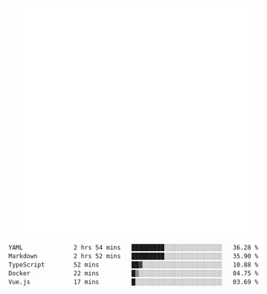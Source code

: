 <div align="center">
    <a href="https://konst.fish">
        <img src="https://raw.githubusercontent.com/konstfish/konstfish/master/fish.svg" alt="Logo" width="450"/>
    </a>
</div>

<!--START_SECTION:waka-->

```txt
YAML              2 hrs 54 mins   █████████░░░░░░░░░░░░░░░░   36.28 %
Markdown          2 hrs 52 mins   █████████░░░░░░░░░░░░░░░░   35.90 %
TypeScript        52 mins         ██▓░░░░░░░░░░░░░░░░░░░░░░   10.88 %
Docker            22 mins         █▒░░░░░░░░░░░░░░░░░░░░░░░   04.75 %
Vue.js            17 mins         █░░░░░░░░░░░░░░░░░░░░░░░░   03.69 %
```

<!--END_SECTION:waka-->
